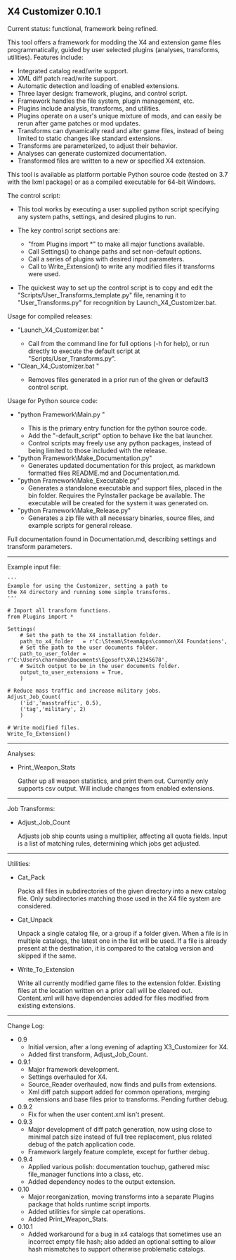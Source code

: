X4 Customizer 0.10.1
-----------------

Current status: functional, framework being refined.

This tool offers a framework for modding the X4 and extension game files programmatically, guided by user selected plugins (analyses, transforms, utilities). Features include:

  * Integrated catalog read/write support.
  * XML diff patch read/write support.
  * Automatic detection and loading of enabled extensions.
  * Three layer design: framework, plugins, and control script.
  * Framework handles the file system, plugin management, etc.
  * Plugins include analysis, transforms, and utilities.
  * Plugins operate on a user's unique mixture of mods, and can easily be rerun after game patches or mod updates.
  * Transforms can dynamically read and alter game files, instead of being limited to static changes like standard extensions.
  * Transforms are parameterized, to adjust their behavior.
  * Analyses can generate customized documentation.
  * Transformed files are written to a new or specified X4 extension.

This tool is available as platform portable Python source code (tested on 3.7 with the lxml package) or as a compiled executable for 64-bit Windows.

The control script:

  * This tool works by executing a user supplied python script specifying any system paths, settings, and desired plugins to run.

  * The key control script sections are:
    - "from Plugins import *" to make all major functions available.
    - Call Settings() to change paths and set non-default options.
    - Call a series of plugins with desired input parameters.
    - Call to Write_Extension() to write any modified files if transforms were used.
    
  * The quickest way to set up the control script is to copy and edit the "Scripts/User_Transforms_template.py" file, renaming it to "User_Transforms.py" for recognition by Launch_X4_Customizer.bat.

Usage for compiled releases:

  * "Launch_X4_Customizer.bat <optional path to control script>"
    - Call from the command line for full options (-h for help), or run directly to execute the default script at "Scripts/User_Transforms.py".
  * "Clean_X4_Customizer.bat <optional path to control script>"
    - Removes files generated in a prior run of the given or default3 control script.

Usage for Python source code:

  * "python Framework\Main.py <optional path to control script>"
    - This is the primary entry function for the python source code.
    - Add the "-default_script" option to behave like the bat launcher.
    - Control scripts may freely use any python packages, instead of being limited to those included with the release.
  * "python Framework\Make_Documentation.py"
    - Generates updated documentation for this project, as markdown formatted files README.md and Documentation.md.
  * "python Framework\Make_Executable.py"
    - Generates a standalone executable and support files, placed in the bin folder. Requires the PyInstaller package be available. The executable will be created for the system it was generated on.
  * "python Framework\Make_Release.py"
    - Generates a zip file with all necessary binaries, source files, and example scripts for general release.

Full documentation found in Documentation.md, describing settings and transform parameters.

***

Example input file:

    '''
    Example for using the Customizer, setting a path to
    the X4 directory and running some simple transforms.
    '''
    
    # Import all transform functions.
    from Plugins import *
    
    Settings(
        # Set the path to the X4 installation folder.
        path_to_x4_folder   = r'C:\Steam\SteamApps\common\X4 Foundations',
        # Set the path to the user documents folder.
        path_to_user_folder = r'C:\Users\charname\Documents\Egosoft\X4\12345678',
        # Switch output to be in the user documents folder.
        output_to_user_extensions = True,
        )
    
    # Reduce mass traffic and increase military jobs.
    Adjust_Job_Count(
        ('id','masstraffic', 0.5),
        ('tag','military', 2)
        )
    
    # Write modified files.
    Write_To_Extension()


***

Analyses:

  * Print_Weapon_Stats

    Gather up all weapon statistics, and print them out. Currently only supports csv output. Will include changes from enabled extensions.


***

Job Transforms:

  * Adjust_Job_Count

    Adjusts job ship counts using a multiplier, affecting all quota fields. Input is a list of matching rules, determining which jobs get adjusted.


***

Utilities:

  * Cat_Pack

    Packs all files in subdirectories of the given directory into a new catalog file.  Only subdirectories matching those used in the X4 file system are considered.

  * Cat_Unpack

    Unpack a single catalog file, or a group if a folder given. When a file is in multiple catalogs, the latest one in the list will be used. If a file is already present at the destination, it is compared to the catalog version and skipped if the same.

  * Write_To_Extension

    Write all currently modified game files to the extension folder. Existing files at the location written on a prior call will be cleared out. Content.xml will have dependencies added for files modified from existing extensions.


***

Change Log:
 * 0.9
   - Initial version, after a long evening of adapting X3_Customizer for X4.
   - Added first transform, Adjust_Job_Count.
 * 0.9.1
   - Major framework development.
   - Settings overhauled for X4.
   - Source_Reader overhauled, now finds and pulls from extensions.
   - Xml diff patch support added for common operations, merging extensions and base files prior to transforms. Pending further debug.
 * 0.9.2
   - Fix for when the user content.xml isn't present.
 * 0.9.3
   - Major development of diff patch generation, now using close to minimal patch size instead of full tree replacement, plus related debug of the patch application code.
   - Framework largely feature complete, except for further debug.
 * 0.9.4
   - Applied various polish: documentation touchup, gathered misc file_manager functions into a class, etc.
   - Added dependency nodes to the output extension.
 * 0.10
   - Major reorganization, moving transforms into a separate Plugins package that holds runtime script imports.
   - Added utilities for simple cat operations.
   - Added Print_Weapon_Stats.
 * 0.10.1
   - Added workaround for a bug in x4 catalogs that sometimes use an incorrect empty file hash; also added an optional setting to allow hash mismatches to support otherwise problematic catalogs.